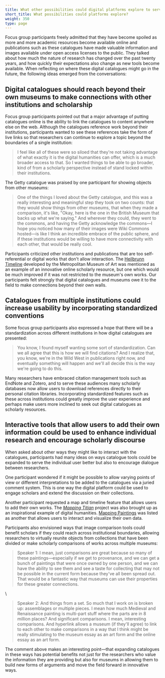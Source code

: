 ```yaml
---
title: What other possibilities could digital platforms explore to serve users?
short_title: What possibilities could platforms explore?
weight: 350
type: page
---
```


Focus group participants freely admitted that they have become spoiled as more and more academic resources become available online and publications such as these catalogues have made valuable information and images available under open access licenses to the public. They talked about how much the nature of research has changed over the past twenty years, and how quickly their expectations also change as new tools become available. When reflecting on where these digital catalogues might go in the future, the following ideas emerged from the conversations:

## Digital catalogues should reach beyond their own museums to make connections with other institutions and scholarship

Focus group participants pointed out that a major advantage of putting catalogues online is the ability to link the catalogues to content anywhere else on the web. Although the catalogues reference work beyond their institutions, participants wanted to see these references take the form of live links so that researchers can continue to explore a topic beyond the boundaries of a single institution:

> I feel like all of these were so siloed that they're not taking advantage of what exactly it is the digital humanities can offer, which is a much broader access to that. So I wanted things to be able to go broader, kind of from a scholarly perspective instead of stand locked within their institutions.

The Getty catalogue was praised by one participant for showing objects from other museums:

> One of the things I loved about the Getty catalogue, and this was a really interesting and meaningful step they took on two counts: that they would show things from other museums, that when they made a comparison, it's like, "Okay, here is the one in the British Museum that backs up what we're saying." And wherever they could, they went to the commons, and having the Getty acknowledge the commons—I hope you noticed how many of their images were Wiki Commons hosted—is like I think an incredible embrace of the public sphere, and if these institutions would be willing to have more connectivity with each other, that would be really cool.

Participants criticized other institutions and publications that are too self-referential or digital works that don't allow interaction. The [Heilbrunn Timeline](https://www.metmuseum.org/toah/) developed by the Metropolitan Museum of Art was mentioned as an example of an innovative online scholarly resource, but one which would be much improved if it was not restricted to the museum's own works. Our participants felt strongly that digital catalogues and museums owe it to the field to make connections beyond their own walls.

## Catalogues from multiple institutions could increase usability by incorporating standardized conventions

Some focus group participants also expressed a hope that there will be a standardization across different institutions in how digital catalogues are presented:

> You know, I found myself wanting some sort of standardization. Can we all agree that this is how we will find citations? And I realize that, you know, we're in the Wild West in publications right now, and eventually something will happen and we'll all decide this is the way we're going to do this.

Many researchers have embraced citation management tools such as EndNote and Zotero, and to serve these audiences many scholarly databases now allow users to download references directly to their personal citation libraries. Incorporating standardized features such as these across institutions could greatly improve the user experience and perhaps make users more inclined to seek out digital catalogues as scholarly resources.

## Interactive tools that allow users to add their own information could be used to enhance individual research and encourage scholarly discourse

When asked about other ways they might like to interact with the catalogues, participants had many ideas on ways catalogue tools could be expanded to serve the individual user better but also to encourage dialogue between researchers.

One participant wondered if it might be possible to allow varying points of view or different interpretations to be added to the catalogues via a juried comment system. This is one way the digital platform could be used to engage scholars and extend the discussion on their collections.

Another participant requested a map and timeline feature that allows users to add their own works. The [*Mapping Titian*](http://www.mappingtitian.org/) project was also brought up as an inspirational example of digital humanities. [Mapping Paintings](http://www.mappingpaintings.org/) was listed as another that allows users to interact and visualize their own data.

Participants also envisioned ways that image comparison tools could benefit scholars if they could reach across institutional boundaries, allowing researchers to virtually reunite objects from collections that have been divided or make scholarly comparisons of works across multiple museums:

> Speaker 1: I mean, just comparisons are great because so many of these paintings—especially if we get to provenance, and we can get a bunch of paintings that were once owned by one person, and we can have the ability to see them and see a taste for collecting that may not be possible in the current form because they've all been spread out. That would be a fantastic way that museums can use their properties for these greater connections.

\

> Speaker 2: And things from a set. So much that I work on is broken up: assemblages or multiple pieces. I mean how much Medieval and Renaissance painting is multi-part stuff where the parts are in 8 million places? And significant comparisons. I mean, interesting comparisons. And hyperlink allows a museum (if they'll agree) to link to each other to make comparisons in a way that I think might be really stimulating to the museum essay as an art form and the online essay as an art form.

The comment above makes an interesting point—that expanding catalogues in these ways has potential benefits not just for the researchers who value the information they are providing but also for museums in allowing them to build new forms of arguments and move the field forward in innovative ways.
